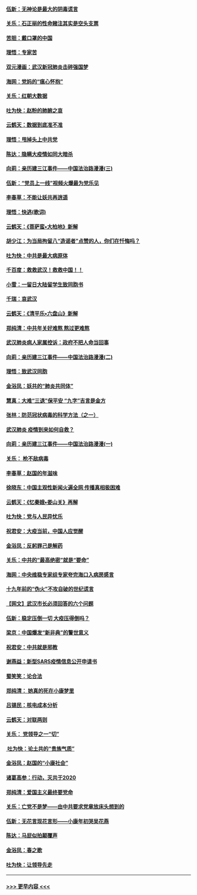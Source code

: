 #### [伍新：无神论是最大的阴毒谎言](../pages/nsc993/n11846129.md?t=02070431) 
#### [关乐：石正丽的性命赌注其实是空头支票](../pages/nsc993/n11846109.md?t=02070431) 
#### [苦胆：戴口罩的中国](../pages/nsc993/n11845576.md?t=02070431) 
#### [理悟：专家苦](../pages/nsc993/n11845564.md?t=02070431) 
#### [双元漫画：武汉新冠肺炎击碎强国梦](../pages/nsc993/n11843320.md?t=02070431) 
#### [海网：党妈的“瘟心怀抱”](../pages/nsc993/n11840740.md?t=02070431) 
#### [关乐：红朝大数据](../pages/nsc993/n11840675.md?t=02070431) 
#### [吐为快：赵粉的肺腑之哀](../pages/nsc993/n11840618.md?t=02070431) 
#### [云鹤天：数据到底准不准](../pages/nsc993/n11840325.md?t=02070431) 
#### [理悟：甩掉头上中共党](../pages/nsc993/n11838826.md?t=02070431) 
#### [陈达：隐瞒大疫情如同大暗杀](../pages/nsc993/n11838771.md?t=02070431) 
#### [向莉：亲历建三江事件——中国法治路漫漫(三)](../pages/nsc993/n11831825.md?t=02070431) 
#### [伍新：“党员上一线”视频火爆最为党乐见](../pages/nsc993/n11838200.md?t=02070431) 
#### [李春草：不能让妖共再逍遥](../pages/nsc993/n11838102.md?t=02070431) 
#### [理悟：快逃(歌词)](../pages/nsc993/n11838083.md?t=02070431) 
#### [云鹤天：《菩萨蛮▪大柏地》新解](../pages/nsc993/n11838059.md?t=02070431) 
#### [胡少江：为当局拘留八“造谣者”点赞的人，你们在忏悔吗？](../pages/nsc993/n11836801.md?t=02070431) 
#### [吐为快：中共是最大病原体](../pages/nsc993/n11836748.md?t=02070431) 
#### [千百度：救救武汉！救救中国！！](../pages/nsc993/n11836145.md?t=02070431) 
#### [小雪：一留日大陆留学生致同胞书](../pages/nsc993/n11834624.md?t=02070431) 
#### [千瑞：哀武汉](../pages/nsc993/n11833647.md?t=02070431) 
#### [云鹤天：《清平乐▪六盘山》新解](../pages/nsc993/n11833611.md?t=02070431) 
#### [郑纯清：中共年关好难熬 熬过更难熬](../pages/nsc993/n11833489.md?t=02070431) 
#### [武汉肺炎病人家属控诉：政府不把人命当回事](../pages/nsc993/n11833205.md?t=02070431) 
#### [向莉：亲历建三江事件——中国法治路漫漫(二)](../pages/nsc993/n11829102.md?t=02070431) 
#### [理悟：致武汉同胞](../pages/nsc993/n11831522.md?t=02070431) 
#### [金浴凤：妖共的“肺炎共同体”](../pages/nsc993/n11829448.md?t=02070431) 
#### [慧真：大难“三退”保平安 “九字”吉言是金方](../pages/nsc993/n11829501.md?t=02070431) 
#### [张林：防范冠状病毒的科学方法（之一）](../pages/nsc993/n11828618.md?t=02070431) 
#### [武汉肺炎 疫情到来如何自救？](../pages/nsc993/n11827632.md?t=02070431) 
#### [向莉：亲历建三江事件——中国法治路漫漫(一)](../pages/nsc993/n11827190.md?t=02070431) 
#### [关乐： 枪不敌病毒](../pages/nsc993/n11826746.md?t=02070431) 
#### [李春草：赵国的年滋味](../pages/nsc993/n11826321.md?t=02070431) 
#### [徐晓东：中国主观性新闻火遍全网 传播真相极困难](../pages/nsc993/n11826508.md?t=02070431) 
#### [云鹤天：《忆秦娥▪娄山关》再解](../pages/nsc993/n11824682.md?t=02070431) 
#### [吐为快：党与人民异忧乐](../pages/nsc993/n11824660.md?t=02070431) 
#### [祝君安：大疫当前，中国人应觉醒](../pages/nsc993/n11821946.md?t=02070431) 
#### [金浴凤：反躬罪己是解药](../pages/nsc993/n11820280.md?t=02070431) 
#### [关乐：中共的“最高绝密”就是“要命”](../pages/nsc993/n11816946.md?t=02070431) 
#### [海网：中央维稳专家组专家夸完海口入病房感言](../pages/nsc993/n11815138.md?t=02070431) 
#### [十九年前的“伪火”不攻自破的世纪谎言](../pages/nsc993/n11813238.md?t=02070431) 
#### [【网文】武汉市长必须回答的六个问题](../pages/nsc993/n11813848.md?t=02070431) 
#### [伍新：稳定压倒一切 大疫压得倒吗？](../pages/nsc993/n11812634.md?t=02070431) 
#### [梁京：中国爆发“新非典”的警世意义](../pages/nsc993/n11812554.md?t=02070431) 
#### [祝君安：中共就是邪教](../pages/nsc993/n11812431.md?t=02070431) 
#### [谢燕益：新型SARS疫情信息公开申请书](../pages/nsc993/n11808840.md?t=02070431) 
#### [蜀笑笑：论合法](../pages/nsc993/n11808064.md?t=02070431) 
#### [郑纯清： 她真的死在小康梦里](../pages/nsc993/n11806623.md?t=02070431) 
#### [吕锡民：核电成本分析](../pages/nsc993/n11806284.md?t=02070431) 
#### [云鹤天：对联两则](../pages/nsc993/n11805957.md?t=02070431) 
#### [关乐： 党领导之一“切”](../pages/nsc993/n11804505.md?t=02070431) 
#### [ 吐为快：论土共的“贵族气质”](../pages/nsc993/n11804490.md?t=02070431) 
#### [金浴凤：赵国的“小康社会”](../pages/nsc993/n11804452.md?t=02070431) 
#### [诸葛高参：行动，灭共于2020](../pages/nsc993/n11804120.md?t=02070431) 
#### [郑纯清：爱国主义最终要党命](../pages/nsc993/n11802197.md?t=02070431) 
#### [关乐：亡党不是梦——由中共要求党章放床头想到的](../pages/nsc993/n11802156.md?t=02070431) 
#### [伍新：无花言现花言形——小康年初哭吴花燕](../pages/nsc993/n11800044.md?t=02070431) 
#### [陈达：马屁似拍颠覆声](../pages/nsc993/n11800010.md?t=02070431) 
#### [金浴凤：春之歌](../pages/nsc993/n11797687.md?t=02070431) 
#### [吐为快：让领导先走](../pages/nsc993/n11797512.md?t=02070431) 

----
#### [ >>> 更早内容 <<< ](../indexes/nsc993-earlier.md)
